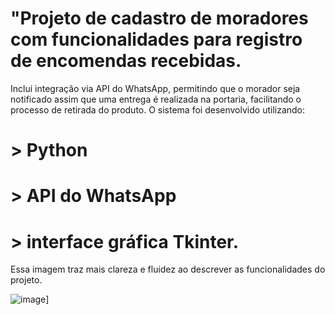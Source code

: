 # "Projeto de cadastro de moradores com funcionalidades para registro de encomendas recebidas. 
Inclui integração via API do WhatsApp, permitindo que o morador seja notificado assim que uma entrega é realizada na portaria, facilitando o processo de retirada do produto.
O sistema foi desenvolvido utilizando: 
# > Python
# >  API do WhatsApp 
# > interface gráfica Tkinter.

Essa imagem traz mais clareza e fluidez ao descrever as funcionalidades do projeto.

![image](https://github.com/user-attachments/assets/b42cd6c2-c01d-4c6a-83fc-c2a40314088c)]
